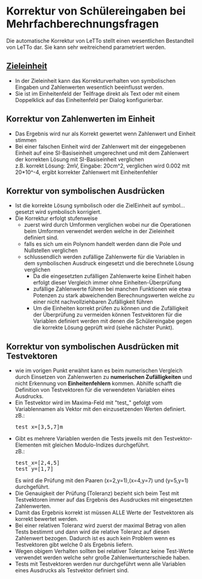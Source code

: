# Korrektur von Schülereingaben bei Mehrfachberechnungsfragen 

Die automatische Korrektur von LeTTo stellt einen wesentlichen Bestandteil von LeTTo dar. 
Sie kann sehr weitreichend parametriert werden. 

## [Zieleinheit](../Zieleinheit/index.md)
* In der Zieleinheit kann das Korrekturverhalten von symbolischen Eingaben und Zahlenwerten wesentlich beeinflusst werden.
* Sie ist im Einheitenfeld der Teilfrage direkt als Text oder mit einem Doppelklick auf das Einheitenfeld per Dialog konfigurierbar.

## Korrektur von Zahlenwerten im Einheit
* Das Ergebnis wird nur als Korrekt gewertet wenn Zahlenwert und Einheit stimmen
* Bei einer falschen Einheit wird der Zahlenwert mit der eingegebenen Einheit auf eine SI-Basiseinheit umgerechnet und mit 
  dem Zahlenwert der korrekten Lösung mit SI-Basiseinheit verglichen<br>
  z.B. korrekt Lösung: 2mV, Eingabe: 20cm^2, verglichen wird 0.002 mit 20*10^-4, ergibt korrekter Zahlenwert mit Einheitenfehler

## Korrektur von symbolischen Ausdrücken
* Ist die korrekte Lösung symbolisch oder die ZielEinheit auf symbol... gesetzt wird symbolisch korrigiert.
* Die Korrektur erfolgt stufenweise
  * zuerst wird durch Umformen verglichen wobei nur die Operationen beim Umformen verwendet werden welche in der Zieleinheit definiert sind.
  * falls es sich um ein Polynom handelt werden dann die Pole und Nullstellen verglichen
  * schlussendlich werden zufällige Zahlenwerte für die Variablen in dem symbolischen Ausdruck eingesetzt und die berechnete Lösung verglichen
    * Da die eingesetzten zufälligen Zahlenwerte keine Einheit haben erfolgt dieser Vergleich immer ohne Einheiten-Überprüfung
    * zufällige Zahlenwerte führen bei manchen Funktionen wie etwa Potenzen zu stark abweichenden Berechnungswerten 
      welche zu einer nicht nachvollziehbaren Zufälligkeit führen
    * Um die Einheiten korrekt prüfen zu können und die Zufälligkeit der Überprüfung zu vermeiden können Testvektoren 
      für die Variablen definiert werden mit denen die Schülereingabe gegen die korrekte Lösung geprüft wird (siehe nächster Punkt).

## Korrektur von symbolischen Ausdrücken mit Testvektoren
* wie im vorigen Punkt erwähnt kann es beim numerischen Vergleich durch Einsetzen von Zahlenwerten 
  zu **numerischen Zufälligkeiten** und nicht Erkennung von **Einheitenfehlern** kommen. Abhilfe schafft die
  Definition von Testvektoren für die verwendeten Variablen eines Ausdrucks.
* Ein Testvektor wird im Maxima-Feld mit "test_" gefolgt vom Variablennamen als Vektor mit den einzusetzenden Werten definiert.<br>
  zB.: <pre>test_x=[3,5,7]m</pre>
* Gibt es mehrere Variablen werden die Tests jeweils mit den Testvektor-Elementen mit gleichen Modulo-Indizes durchgeführt.<br>
  zB.: <pre>test_x=[2,4,5]<br>test_y=[1,7]</pre>
  Es wird die Prüfung mit den Paaren (x=2,y=1),(x=4,y=7) und (y=5,y=1) durchgeführt.
* Die Genauigkeit der Prüfung (Toleranz) bezieht sich beim Test mit Testvektoren immer auf das Ergebnis des Ausdruckes mit eingesetzten Zahlenwerten.
* Damit das Ergebnis korrekt ist müssen ALLE Werte der Testvektoren als korrekt bewertet werden.
* Bei einer relativen Toleranz wird zuerst der maximal Betrag von allen Tests bestimmt und dann wird die relative Toleranz auf diesen Zahlenwert bezogen. 
  Dadurch ist es auch kein Problem wenn es Testvektoren gibt welche 0 als Ergebnis liefern. 
* Wegen obigem Verhalten sollten bei relativer Toleranz keine Test-Werte verwendet werden welche sehr große Zahlenwertunterschiede haben.
* Tests mit Testvektoren werden nur durchgeführt wenn alle Variablen eines Ausdrucks als Testvektor definiert sind.
